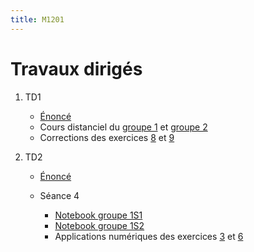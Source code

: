 ```yaml
---
title: M1201
---
```


# Travaux dirigés

1. TD1

	- [Énoncé](td1.pdf)
	- Cours distanciel du [groupe 1](td1-correction2.pdf) et [groupe 2](td1-correction1.pdf)
	- Corrections des exercices [8](1/8.pdf) et [9](1/9.pdf)

1. TD2

	- [Énoncé](td2.pdf)
	- Séance 4

		* [Notebook groupe 1S1](2/20201102_1S1.pdf)
		* [Notebook groupe 1S2](2/20201102_1S2.pdf)
		* Applications numériques des exercices [3](2/3.html) et [6](2/6.html)

